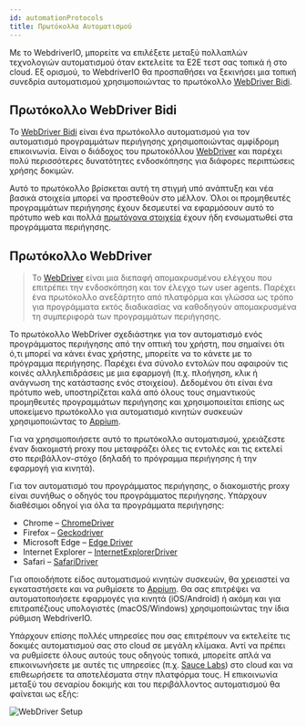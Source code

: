 ```yaml
---
id: automationProtocols
title: Πρωτόκολλα Αυτοματισμού
---
```


Με το WebdriverIO, μπορείτε να επιλέξετε μεταξύ πολλαπλών τεχνολογιών αυτοματισμού όταν εκτελείτε τα E2E τεστ σας τοπικά ή στο cloud. Εξ ορισμού, το WebdriverIO θα προσπαθήσει να ξεκινήσει μια τοπική συνεδρία αυτοματισμού χρησιμοποιώντας το πρωτόκολλο [WebDriver Bidi](https://w3c.github.io/webdriver-bidi/).

## Πρωτόκολλο WebDriver Bidi

Το [WebDriver Bidi](https://w3c.github.io/webdriver-bidi/) είναι ένα πρωτόκολλο αυτοματισμού για τον αυτοματισμό προγραμμάτων περιήγησης χρησιμοποιώντας αμφίδρομη επικοινωνία. Είναι ο διάδοχος του πρωτοκόλλου [WebDriver](https://w3c.github.io/webdriver/) και παρέχει πολύ περισσότερες δυνατότητες ενδοσκόπησης για διάφορες περιπτώσεις χρήσης δοκιμών.

Αυτό το πρωτόκολλο βρίσκεται αυτή τη στιγμή υπό ανάπτυξη και νέα βασικά στοιχεία μπορεί να προστεθούν στο μέλλον. Όλοι οι προμηθευτές προγραμμάτων περιήγησης έχουν δεσμευτεί να εφαρμόσουν αυτό το πρότυπο web και πολλά [πρωτόγονα στοιχεία](https://wpt.fyi/results/webdriver/tests/bidi?label=experimental&label=master&aligned) έχουν ήδη ενσωματωθεί στα προγράμματα περιήγησης.

## Πρωτόκολλο WebDriver

> Το [WebDriver](https://w3c.github.io/webdriver/) είναι μια διεπαφή απομακρυσμένου ελέγχου που επιτρέπει την ενδοσκόπηση και τον έλεγχο των user agents. Παρέχει ένα πρωτόκολλο ανεξάρτητο από πλατφόρμα και γλώσσα ως τρόπο για προγράμματα εκτός διαδικασίας να καθοδηγούν απομακρυσμένα τη συμπεριφορά των προγραμμάτων περιήγησης.

Το πρωτόκολλο WebDriver σχεδιάστηκε για τον αυτοματισμό ενός προγράμματος περιήγησης από την οπτική του χρήστη, που σημαίνει ότι ό,τι μπορεί να κάνει ένας χρήστης, μπορείτε να το κάνετε με το πρόγραμμα περιήγησης. Παρέχει ένα σύνολο εντολών που αφαιρούν τις κοινές αλληλεπιδράσεις με μια εφαρμογή (π.χ. πλοήγηση, κλικ ή ανάγνωση της κατάστασης ενός στοιχείου). Δεδομένου ότι είναι ένα πρότυπο web, υποστηρίζεται καλά από όλους τους σημαντικούς προμηθευτές προγραμμάτων περιήγησης και χρησιμοποιείται επίσης ως υποκείμενο πρωτόκολλο για αυτοματισμό κινητών συσκευών χρησιμοποιώντας το [Appium](http://appium.io).

Για να χρησιμοποιήσετε αυτό το πρωτόκολλο αυτοματισμού, χρειάζεστε έναν διακομιστή proxy που μεταφράζει όλες τις εντολές και τις εκτελεί στο περιβάλλον-στόχο (δηλαδή το πρόγραμμα περιήγησης ή την εφαρμογή για κινητά).

Για τον αυτοματισμό του προγράμματος περιήγησης, ο διακομιστής proxy είναι συνήθως ο οδηγός του προγράμματος περιήγησης. Υπάρχουν διαθέσιμοι οδηγοί για όλα τα προγράμματα περιήγησης:

- Chrome – [ChromeDriver](http://chromedriver.chromium.org/downloads)
- Firefox – [Geckodriver](https://github.com/mozilla/geckodriver/releases)
- Microsoft Edge – [Edge Driver](https://developer.microsoft.com/en-us/microsoft-edge/tools/webdriver/)
- Internet Explorer – [InternetExplorerDriver](https://github.com/SeleniumHQ/selenium/wiki/InternetExplorerDriver)
- Safari – [SafariDriver](https://developer.apple.com/documentation/webkit/testing_with_webdriver_in_safari)

Για οποιοδήποτε είδος αυτοματισμού κινητών συσκευών, θα χρειαστεί να εγκαταστήσετε και να ρυθμίσετε το [Appium](http://appium.io). Θα σας επιτρέψει να αυτοματοποιήσετε εφαρμογές για κινητά (iOS/Android) ή ακόμη και για επιτραπέζιους υπολογιστές (macOS/Windows) χρησιμοποιώντας την ίδια ρύθμιση WebdriverIO.

Υπάρχουν επίσης πολλές υπηρεσίες που σας επιτρέπουν να εκτελείτε τις δοκιμές αυτοματισμού σας στο cloud σε μεγάλη κλίμακα. Αντί να πρέπει να ρυθμίσετε όλους αυτούς τους οδηγούς τοπικά, μπορείτε απλά να επικοινωνήσετε με αυτές τις υπηρεσίες (π.χ. [Sauce Labs](https://saucelabs.com)) στο cloud και να επιθεωρήσετε τα αποτελέσματα στην πλατφόρμα τους. Η επικοινωνία μεταξύ του σεναρίου δοκιμής και του περιβάλλοντος αυτοματισμού θα φαίνεται ως εξής:

![WebDriver Setup](/img/webdriver.png)